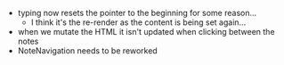 
- typing now resets the pointer to the beginning for some reason...
    - I think it's the re-render as the content is being set again...
- when we mutate the HTML it isn't updated when clicking between the notes
- NoteNavigation needs to be reworked
